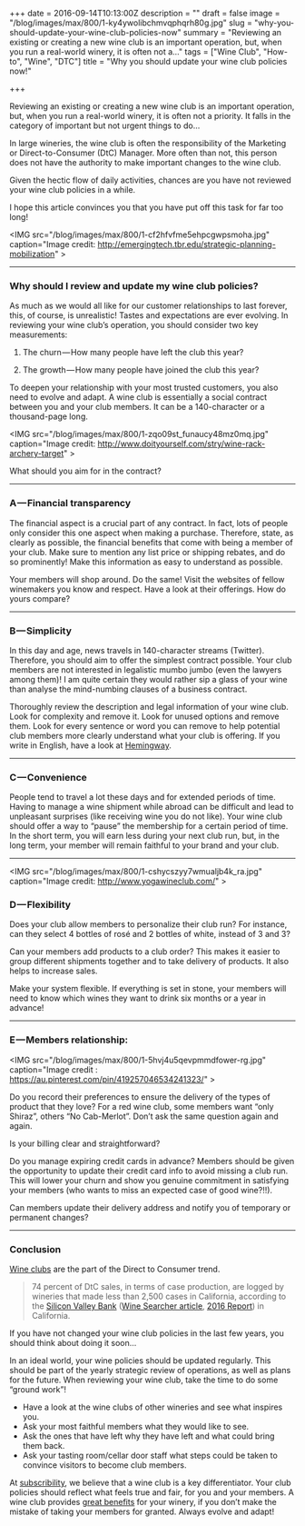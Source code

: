 +++
date = 2016-09-14T10:13:00Z
description = ""
draft = false
image = "/blog/images/max/800/1-ky4ywolibchmvqphqrh80g.jpg"
slug = "why-you-should-update-your-wine-club-policies-now"
summary = "Reviewing an existing or creating a new wine club is an important operation, but, when you run a real-world winery, it is often not a…"
tags = ["Wine Club", "How-to", "Wine", "DTC"]
title = "Why you should update your wine club policies now!"

+++


Reviewing an existing or creating a new wine club is an important operation, but, when you run a real-world winery, it is often not a priority. It falls in the category of important but not urgent things to do…

In large wineries, the wine club is often the responsibility of the Marketing or Direct-to-Consumer (DtC) Manager. More often than not, this person does not have the authority to make important changes to the wine club.

Given the hectic flow of daily activities, chances are you have not reviewed your wine club policies in a while.

I hope this article convinces you that you have put off this task for far too long!

<IMG src="/blog/images/max/800/1-cf2hfvfme5ehpcgwpsmoha.jpg" caption="Image credit: <a href="http://emergingtech.tbr.edu/strategic-planning-mobilization" data-href="http://emergingtech.tbr.edu/strategic-planning-mobilization" class="markup--anchor markup--figure-anchor" rel="nofollow noopener" target="_blank">http://emergingtech.tbr.edu/strategic-planning-mobilization</a>" >

---

### Why should I review and update my wine club policies?

As much as we would all like for our customer relationships to last forever, this, of course, is unrealistic! Tastes and expectations are ever evolving. In reviewing your wine club’s operation, you should consider two key measurements:

1) The churn — How many people have left the club this year?

2) The growth — How many people have joined the club this year?

To deepen your relationship with your most trusted customers, you also need to evolve and adapt. A wine club is essentially a social contract between you and your club members. It can be a 140-character or a thousand-page long.

<IMG src="/blog/images/max/800/1-zqo09st_funaucy48mz0mq.jpg" caption="Image credit: <a href="http://www.doityourself.com/stry/wine-rack-archery-target" data-href="http://www.doityourself.com/stry/wine-rack-archery-target" class="markup--anchor markup--figure-anchor" rel="nofollow noopener" target="_blank">http://www.doityourself.com/stry/wine-rack-archery-target</a>" >

What should you aim for in the contract?

---

### A — Financial transparency

The financial aspect is a crucial part of any contract. In fact, lots of people only consider this one aspect when making a purchase. Therefore, state, as clearly as possible, the financial benefits that come with being a member of your club. Make sure to mention any list price or shipping rebates, and do so prominently! Make this information as easy to understand as possible.

Your members will shop around. Do the same! Visit the websites of fellow winemakers you know and respect. Have a look at their offerings. How do yours compare?

---

### B — Simplicity

In this day and age, news travels in 140-character streams (Twitter). Therefore, you should aim to offer the simplest contract possible. Your club members are not interested in legalistic mumbo jumbo (even the lawyers among them)! I am quite certain they would rather sip a glass of your wine than analyse the mind-numbing clauses of a business contract.

Thoroughly review the description and legal information of your wine club. Look for complexity and remove it. Look for unused options and remove them. Look for every sentence or word you can remove to help potential club members more clearly understand what your club is offering. If you write in English, have a look at [Hemingway](http://www.hemingwayapp.com/).

---

### C — Convenience

People tend to travel a lot these days and for extended periods of time. Having to manage a wine shipment while abroad can be difficult and lead to unpleasant surprises (like receiving wine you do not like). Your wine club should offer a way to “pause” the membership for a certain period of time. In the short term, you will earn less during your next club run, but, in the long term, your member will remain faithful to your brand and your club.

---

<IMG src="/blog/images/max/800/1-cshycszyy7wmualjb4k_ra.jpg" caption="Image credit: <a href="http://www.yogawineclub.com/" data-href="http://www.yogawineclub.com/" class="markup--anchor markup--figure-anchor" rel="nofollow noopener" target="_blank">http://www.yogawineclub.com/</a>" >

### D — Flexibility

Does your club allow members to personalize their club run? For instance, can they select 4 bottles of rosé and 2 bottles of white, instead of 3 and 3?

Can your members add products to a club order? This makes it easier to group different shipments together and to take delivery of products. It also helps to increase sales.

Make your system flexible. If everything is set in stone, your members will need to know which wines they want to drink six months or a year in advance!

---

### E — Members relationship:

<IMG src="/blog/images/max/800/1-5hvj4u5qevpmmdfower-rg.jpg" caption="Image credit&nbsp;: <a href="https://au.pinterest.com/pin/419257046534241323/" data-href="https://au.pinterest.com/pin/419257046534241323/" class="markup--anchor markup--figure-anchor" rel="nofollow noopener" target="_blank">https://au.pinterest.com/pin/419257046534241323/</a>" >

Do you record their preferences to ensure the delivery of the types of product that they love? For a red wine club, some members want “only Shiraz”, others “No Cab-Merlot”. Don’t ask the same question again and again.

Is your billing clear and straightforward?

Do you manage expiring credit cards in advance? Members should be given the opportunity to update their credit card info to avoid missing a club run. This will lower your churn and show you genuine commitment in satisfying your members (who wants to miss an expected case of good wine?!!).

Can members update their delivery address and notify you of temporary or permanent changes?

---

### Conclusion

[Wine clubs](https://medium.com/dtc-wine/how-to-start-a-wine-club-8c9375c9edd8#.og3wpr2at) are the part of the Direct to Consumer trend.

> 74 percent of DtC sales, in terms of case production, are logged by wineries that made less than 2,500 cases in California, according to the [Silicon Valley Bank](https://medium.com/u/231c7cf19f2) ([Wine Searcher article](http://www.wine-searcher.com/m/2016/07/wine-clubs-getting-behind-the-brand), [2016 Report](http://www.svb.com/uploadedFiles/Content/Blogs/Wine_Report/2015_Report%281%29/state-of-industry-wine-report-2016.pdf)) in California.

If you have not changed your wine club policies in the last few years, you should think about doing it soon…

In an ideal world, your wine policies should be updated regularly. This should be part of the yearly strategic review of operations, as well as plans for the future. When reviewing your wine club, take the time to do some “ground work”!

* Have a look at the wine clubs of other wineries and see what inspires you.
* Ask your most faithful members what they would like to see.
* Ask the ones that have left why they have left and what could bring them back.
* Ask your tasting room/cellar door staff what steps could be taken to convince visitors to become club members.

At [subscribility](http://subscribility.com/), we believe that a wine club is a key differentiator. Your club policies should reflect what feels true and fair, for you and your members. A wine club provides [great benefits](https://medium.com/dtc-wine/value-chain-in-the-wine-industry-ba0b2555f7c1#.i2tnvgvwl) for your winery, if you don’t make the mistake of taking your members for granted. Always evolve and adapt!

